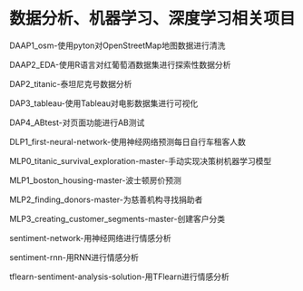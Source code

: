 # 数据分析、机器学习、深度学习相关项目

DAAP1_osm-使用pyton对OpenStreetMap地图数据进行清洗   

DAAP2_EDA-使用R语言对红葡萄酒数据集进行探索性数据分析   

DAP2_titanic-泰坦尼克号数据分析   

DAP3_tableau-使用Tableau对电影数据集进行可视化   

DAP4_ABtest-对页面功能进行AB测试   

DLP1_first-neural-network-使用神经网络预测每日自行车租客人数   

MLP0_titanic_survival_exploration-master-手动实现决策树机器学习模型   

MLP1_boston_housing-master-波士顿房价预测   

MLP2_finding_donors-master-为慈善机构寻找捐助者   

MLP3_creating_customer_segments-master-创建客户分类   

sentiment-network-用神经网络进行情感分析   

sentiment-rnn-用RNN进行情感分析   

tflearn-sentiment-analysis-solution-用TFlearn进行情感分析
